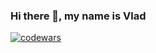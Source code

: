 ### Hi there 👋, my name is Vlad


[![codewars](https://www.codewars.com/users/saliyy/badges/large)](https://www.codewars.com/users/saliyy)  




